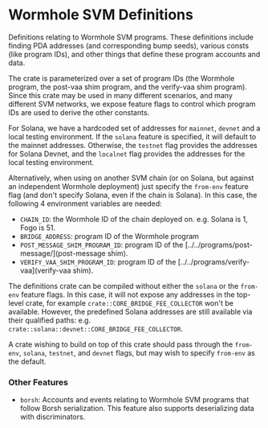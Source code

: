 # Wormhole SVM Definitions

Definitions relating to Wormhole SVM programs. These definitions include finding
PDA addresses (and corresponding bump seeds), various consts (like program IDs),
and other things that define these program accounts and data.

The crate is parameterized over a set of program IDs (the Wormhole program, the
post-vaa shim program, and the verify-vaa shim program). Since this crate may be
used in many different scenarios, and many different SVM networks, we expose
feature flags to control which program IDs are used to derive the other constants.

For Solana, we have a hardcoded set of addresses for `mainnet`, `devnet` and a
local testing environment. If the `solana` feature is specified, it will default
to the mainnet addresses. Otherwise, the `testnet` flag provides the addresses
for Solana Devnet, and the `localnet` flag provides the addresses for the local
testing environment.

Alternatively, when using on another SVM chain (or on Solana, but against an
independent Wormhole deployment) just specify the `from-env` feature flag (and
don't specify Solana, even if the chain is Solana). In this case, the following
4 environment variables are needed:
- `CHAIN_ID`: the Wormhole ID of the chain deployed on. e.g. Solana is 1, Fogo is 51.
- `BRIDGE_ADDRESS`: program ID of the Wormhole program
- `POST_MESSAGE_SHIM_PROGRAM_ID`: program ID of the [../../programs/post-message/](post-message shim).
- `VERIFY_VAA_SHIM_PROGRAM_ID`: program ID of the [../../programs/verify-vaa](verify-vaa shim).

The definitions crate can be compiled without either the `solana` or the
`from-env` feature flags. In this case, it will not expose any addresses in the top-level crate, for example `crate::CORE_BRIDGE_FEE_COLLECTOR` won't be available. However, the predefined Solana addresses are still available via their qualified paths:
e.g. `crate::solana::devnet::CORE_BRIDGE_FEE_COLLECTOR`.

A crate wishing to build on top of this crate should pass through the
`from-env`, `solana`, `testnet`, and `devnet` flags, but may wish to specify
`from-env` as the default.

### Other Features

- `borsh`: Accounts and events relating to Wormhole SVM programs that follow
  Borsh serialization. This feature also supports deserializing data with
  discriminators.

